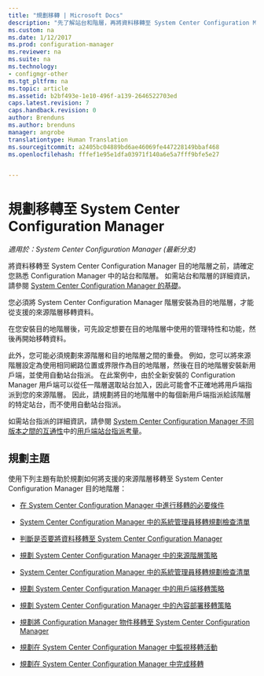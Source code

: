 ```yaml
---
title: "規劃移轉 | Microsoft Docs"
description: "先了解站台和階層，再將資料移轉至 System Center Configuration Manager 目的地階層。"
ms.custom: na
ms.date: 1/12/2017
ms.prod: configuration-manager
ms.reviewer: na
ms.suite: na
ms.technology:
- configmgr-other
ms.tgt_pltfrm: na
ms.topic: article
ms.assetid: b2bf493e-1e10-496f-a139-2646522703ed
caps.latest.revision: 7
caps.handback.revision: 0
author: Brenduns
ms.author: brenduns
manager: angrobe
translationtype: Human Translation
ms.sourcegitcommit: a2405bc04889bd6ae46069fe447228149bbaf468
ms.openlocfilehash: fffef1e95e1dfa03971f140a6e5a7fff9bfe5e27


---
```

# <a name="plan-for-migration-to-system-center-configuration-manager"></a>規劃移轉至 System Center Configuration Manager

*適用於：System Center Configuration Manager (最新分支)*

將資料移轉至 System Center Configuration Manager 目的地階層之前，請確定您熟悉 Configuration Manager 中的站台和階層。 如需站台和階層的詳細資訊，請參閱 [System Center Configuration Manager 的基礎](../../core/understand/fundamentals.md)。  

 您必須將 System Center Configuration Manager 階層安裝為目的地階層，才能從支援的來源階層移轉資料。  

 在您安裝目的地階層後，可先設定想要在目的地階層中使用的管理特性和功能，然後再開始移轉資料。  

 此外，您可能必須規劃來源階層和目的地階層之間的重疊。 例如，您可以將來源階層設定為使用相同網路位置或界限作為目的地階層，然後在目的地階層安裝新用戶端，並使用自動站台指派。 在此案例中，由於全新安裝的 Configuration Manager 用戶端可以從任一階層選取站台加入，因此可能會不正確地將用戶端指派到您的來源階層。 因此，請規劃將目的地階層中的每個新用戶端指派給該階層的特定站台，而不使用自動站台指派。  

 如需站台指派的詳細資訊，請參閱 [System Center Configuration Manager 不同版本之間的互通性](../../core/plan-design/hierarchy/interoperability-between-different-versions.md)中的[用戶端站台指派考量](../../core/plan-design/hierarchy/interoperability-between-different-versions.md#BKMK_SupConfigSiteAssignment)。  

## <a name="plan-topics"></a>規劃主題  
 使用下列主題有助於規劃如何將支援的來源階層移轉至 System Center Configuration Manager 目的地階層：

-   [在 System Center Configuration Manager 中進行移轉的必要條件](../../core/migration/prerequisites-for-migration.md)  

-   [System Center Configuration Manager 中的系統管理員移轉規劃檢查清單](../../core/migration/administrator-checklists-for-migration-planning.md)  

-   [判斷是否要將資料移轉至 System Center Configuration Manager](../../core/migration/determine-whether-to-migrate-data.md)  

-   [規劃 System Center Configuration Manager 中的來源階層策略](../../core/migration/planning-a-source-hierarchy-strategy.md)  

-   [System Center Configuration Manager 中的系統管理員移轉規劃檢查清單](../../core/migration/administrator-checklists-for-migration-planning.md)  

-   [規劃 System Center Configuration Manager 中的用戶端移轉策略](../../core/migration/planning-a-client-migration-strategy.md)  

-   [規劃 System Center Configuration Manager 中的內容部署移轉策略](../../core/migration/planning-a-content-deployment-migration-strategy.md)  

-   [規劃將 Configuration Manager 物件移轉至 System Center Configuration Manager](../../core/migration/planning-for-the-migration-of-objects.md)  

-   [規劃在 System Center Configuration Manager 中監視移轉活動](../../core/migration/planning-to-monitor-migration-activity.md)  

-   [規劃在 System Center Configuration Manager 中完成移轉](../../core/migration/planning-to-complete-migration.md)  



<!--HONumber=Jan17_HO2-->


